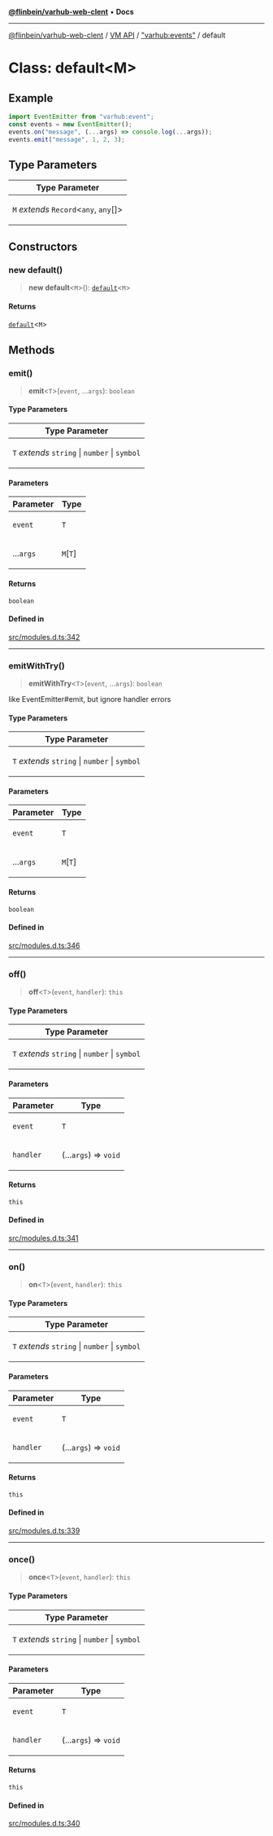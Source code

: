 [**@flinbein/varhub-web-clent**](../../../../README.md) • **Docs**

***

[@flinbein/varhub-web-clent](../../../../README.md) / [VM API](../../../README.md) / ["varhub:events"](../README.md) / default

# Class: default\<M\>

## Example

```javascript
import EventEmitter from "varhub:event";
const events = new EventEmitter();
events.on("message", (...args) => console.log(...args));
events.emit("message", 1, 2, 3);
```

## Type Parameters

<table>
<thead>
<tr>
<th>Type Parameter</th>
</tr>
</thead>
<tbody>
<tr>
<td>

`M` *extends* `Record`\<`any`, `any`[]\>

</td>
</tr>
</tbody>
</table>

## Constructors

### new default()

> **new default**\<`M`\>(): [`default`](default.md)\<`M`\>

#### Returns

[`default`](default.md)\<`M`\>

## Methods

### emit()

> **emit**\<`T`\>(`event`, ...`args`): `boolean`

#### Type Parameters

<table>
<thead>
<tr>
<th>Type Parameter</th>
</tr>
</thead>
<tbody>
<tr>
<td>

`T` *extends* `string` \| `number` \| `symbol`

</td>
</tr>
</tbody>
</table>

#### Parameters

<table>
<thead>
<tr>
<th>Parameter</th>
<th>Type</th>
</tr>
</thead>
<tbody>
<tr>
<td>

`event`

</td>
<td>

`T`

</td>
</tr>
<tr>
<td>

...`args`

</td>
<td>

`M`\[`T`\]

</td>
</tr>
</tbody>
</table>

#### Returns

`boolean`

#### Defined in

[src/modules.d.ts:342](https://github.com/flinbein/varhub-web-client/blob/4b277cc940da1f35f3cf26aba33bb11aae1725b5/src/modules.d.ts#L342)

***

### emitWithTry()

> **emitWithTry**\<`T`\>(`event`, ...`args`): `boolean`

like EventEmitter#emit, but ignore handler errors

#### Type Parameters

<table>
<thead>
<tr>
<th>Type Parameter</th>
</tr>
</thead>
<tbody>
<tr>
<td>

`T` *extends* `string` \| `number` \| `symbol`

</td>
</tr>
</tbody>
</table>

#### Parameters

<table>
<thead>
<tr>
<th>Parameter</th>
<th>Type</th>
</tr>
</thead>
<tbody>
<tr>
<td>

`event`

</td>
<td>

`T`

</td>
</tr>
<tr>
<td>

...`args`

</td>
<td>

`M`\[`T`\]

</td>
</tr>
</tbody>
</table>

#### Returns

`boolean`

#### Defined in

[src/modules.d.ts:346](https://github.com/flinbein/varhub-web-client/blob/4b277cc940da1f35f3cf26aba33bb11aae1725b5/src/modules.d.ts#L346)

***

### off()

> **off**\<`T`\>(`event`, `handler`): `this`

#### Type Parameters

<table>
<thead>
<tr>
<th>Type Parameter</th>
</tr>
</thead>
<tbody>
<tr>
<td>

`T` *extends* `string` \| `number` \| `symbol`

</td>
</tr>
</tbody>
</table>

#### Parameters

<table>
<thead>
<tr>
<th>Parameter</th>
<th>Type</th>
</tr>
</thead>
<tbody>
<tr>
<td>

`event`

</td>
<td>

`T`

</td>
</tr>
<tr>
<td>

`handler`

</td>
<td>

(...`args`) => `void`

</td>
</tr>
</tbody>
</table>

#### Returns

`this`

#### Defined in

[src/modules.d.ts:341](https://github.com/flinbein/varhub-web-client/blob/4b277cc940da1f35f3cf26aba33bb11aae1725b5/src/modules.d.ts#L341)

***

### on()

> **on**\<`T`\>(`event`, `handler`): `this`

#### Type Parameters

<table>
<thead>
<tr>
<th>Type Parameter</th>
</tr>
</thead>
<tbody>
<tr>
<td>

`T` *extends* `string` \| `number` \| `symbol`

</td>
</tr>
</tbody>
</table>

#### Parameters

<table>
<thead>
<tr>
<th>Parameter</th>
<th>Type</th>
</tr>
</thead>
<tbody>
<tr>
<td>

`event`

</td>
<td>

`T`

</td>
</tr>
<tr>
<td>

`handler`

</td>
<td>

(...`args`) => `void`

</td>
</tr>
</tbody>
</table>

#### Returns

`this`

#### Defined in

[src/modules.d.ts:339](https://github.com/flinbein/varhub-web-client/blob/4b277cc940da1f35f3cf26aba33bb11aae1725b5/src/modules.d.ts#L339)

***

### once()

> **once**\<`T`\>(`event`, `handler`): `this`

#### Type Parameters

<table>
<thead>
<tr>
<th>Type Parameter</th>
</tr>
</thead>
<tbody>
<tr>
<td>

`T` *extends* `string` \| `number` \| `symbol`

</td>
</tr>
</tbody>
</table>

#### Parameters

<table>
<thead>
<tr>
<th>Parameter</th>
<th>Type</th>
</tr>
</thead>
<tbody>
<tr>
<td>

`event`

</td>
<td>

`T`

</td>
</tr>
<tr>
<td>

`handler`

</td>
<td>

(...`args`) => `void`

</td>
</tr>
</tbody>
</table>

#### Returns

`this`

#### Defined in

[src/modules.d.ts:340](https://github.com/flinbein/varhub-web-client/blob/4b277cc940da1f35f3cf26aba33bb11aae1725b5/src/modules.d.ts#L340)

